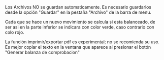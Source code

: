 Los Archivos NO se guardan automaticamente. Es necesario guardarlos desde la
opción "Guardar" en la pestaña "Archivo" de la barra de menu.

Cada que se hace un nuevo movimiento se calcula si esta balanceado, de ser asi
en la parte inferior se indicara con color verde, caso contrario con colo rojo.

La función imprimir/exportar pdf es experimental; no se recomienda su uso. Es
mejor copiar el texto en la ventana que aparece al presionar el botón 
"Generar balanza de comprobacion"